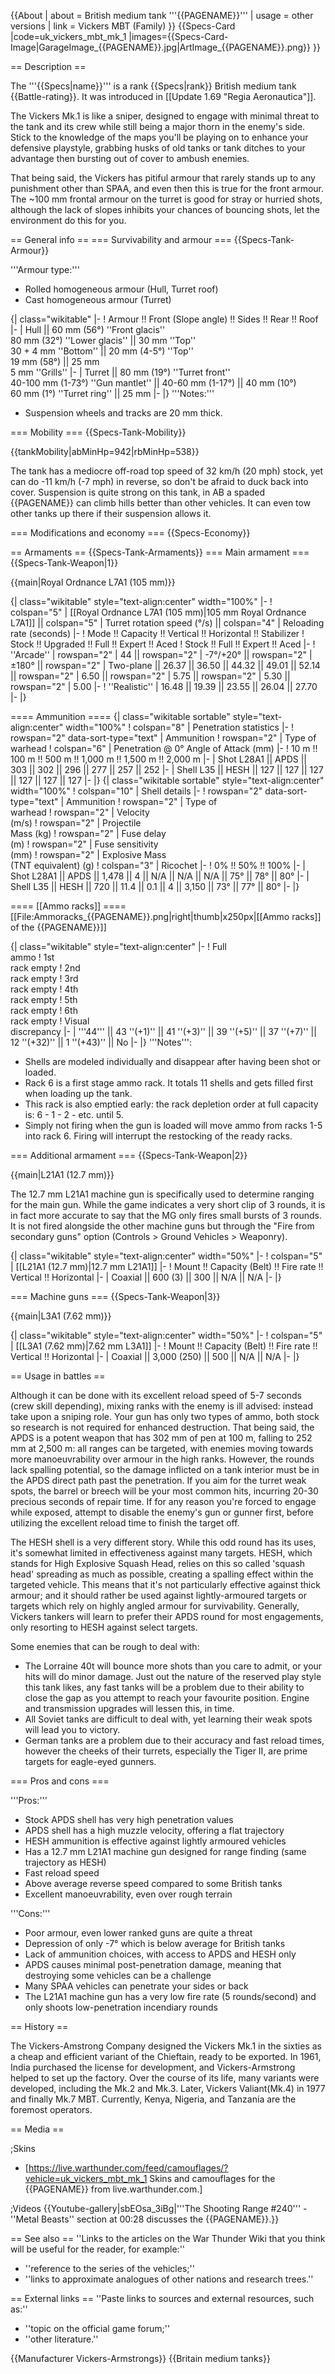 {{About
| about = British medium tank '''{{PAGENAME}}'''
| usage = other versions
| link = Vickers MBT (Family)
}}
{{Specs-Card
|code=uk_vickers_mbt_mk_1
|images={{Specs-Card-Image|GarageImage_{{PAGENAME}}.jpg|ArtImage\_{{PAGENAME}}.png}}
}}

== Description ==

<!-- ''In the description, the first part should be about the history of the creation and combat usage of the vehicle, as well as its key features. In the second part, tell the reader about the ground vehicle in the game. Insert a screenshot of the vehicle, so that if the novice player does not remember the vehicle by name, he will immediately understand what kind of vehicle the article is talking about.'' -->

The '''{{Specs|name}}''' is a rank {{Specs|rank}} British medium tank {{Battle-rating}}. It was introduced in [[Update 1.69 "Regia Aeronautica"]].

The Vickers Mk.1 is like a sniper, designed to engage with minimal threat to the tank and its crew while still being a major thorn in the enemy's side. Stick to the knowledge of the maps you'll be playing on to enhance your defensive playstyle, grabbing husks of old tanks or tank ditches to your advantage then bursting out of cover to ambush enemies.

That being said, the Vickers has pitiful armour that rarely stands up to any punishment other than SPAA, and even then this is true for the front armour. The ~100 mm frontal armour on the turret is good for stray or hurried shots, although the lack of slopes inhibits your chances of bouncing shots, let the environment do this for you.

== General info ==
=== Survivability and armour ===
{{Specs-Tank-Armour}}

<!-- ''Describe armour protection. Note the most well protected and key weak areas. Appreciate the layout of modules as well as the number and location of crew members. Is the level of armour protection sufficient, is the placement of modules helpful for survival in combat? If necessary use a visual template to indicate the most secure and weak zones of the armour.'' -->

'''Armour type:'''

- Rolled homogeneous armour (Hull, Turret roof)
- Cast homogeneous armour (Turret)

{| class="wikitable"
|-
! Armour !! Front (Slope angle) !! Sides !! Rear !! Roof
|-
| Hull || 60 mm (56°) ''Front glacis'' <br> 80 mm (32°) ''Lower glacis'' || 30 mm ''Top'' <br> 30 + 4 mm ''Bottom'' || 20 mm (4-5°) ''Top'' <br> 19 mm (58°) || 25 mm <br> 5 mm ''Grills''
|-
| Turret || 80 mm (19°) ''Turret front'' <br> 40-100 mm (1-73°) ''Gun mantlet'' || 40-60 mm (1-17°) || 40 mm (10°) <br> 60 mm (1°) ''Turret ring'' || 25 mm
|-
|}
'''Notes:'''

- Suspension wheels and tracks are 20 mm thick.

=== Mobility ===
{{Specs-Tank-Mobility}}

<!-- ''Write about the mobility of the ground vehicle. Estimate the specific power and manoeuvrability, as well as the maximum speed forwards and backwards.'' -->

{{tankMobility|abMinHp=942|rbMinHp=538}}

The tank has a mediocre off-road top speed of 32 km/h (20 mph) stock, yet can do -11 km/h (-7 mph) in reverse, so don't be afraid to duck back into cover. Suspension is quite strong on this tank, in AB a spaded {{PAGENAME}} can climb hills better than other vehicles. It can even tow other tanks up there if their suspension allows it.

=== Modifications and economy ===
{{Specs-Economy}}

== Armaments ==
{{Specs-Tank-Armaments}}
=== Main armament ===
{{Specs-Tank-Weapon|1}}

<!-- ''Give the reader information about the characteristics of the main gun. Assess its effectiveness in a battle based on the reloading speed, ballistics and the power of shells. Do not forget about the flexibility of the fire, that is how quickly the cannon can be aimed at the target, open fire on it and aim at another enemy. Add a link to the main article on the gun: <code><nowiki>{{main|Name of the weapon}}</nowiki></code>. Describe in general terms the ammunition available for the main gun. Give advice on how to use them and how to fill the ammunition storage.'' -->

{{main|Royal Ordnance L7A1 (105 mm)}}

{| class="wikitable" style="text-align:center" width="100%"
|-
! colspan="5" | [[Royal Ordnance L7A1 (105 mm)|105 mm Royal Ordnance L7A1]] || colspan="5" | Turret rotation speed (°/s) || colspan="4" | Reloading rate (seconds)
|-
! Mode !! Capacity !! Vertical !! Horizontal !! Stabilizer
! Stock !! Upgraded !! Full !! Expert !! Aced
! Stock !! Full !! Expert !! Aced
|-
! ''Arcade''
| rowspan="2" | 44 || rowspan="2" | -7°/+20° || rowspan="2" | ±180° || rowspan="2" | Two-plane || 26.37 || 36.50 || 44.32 || 49.01 || 52.14 || rowspan="2" | 6.50 || rowspan="2" | 5.75 || rowspan="2" | 5.30 || rowspan="2" | 5.00
|-
! ''Realistic''
| 16.48 || 19.39 || 23.55 || 26.04 || 27.70
|-
|}

==== Ammunition ====
{| class="wikitable sortable" style="text-align:center" width="100%"
! colspan="8" | Penetration statistics
|-
! rowspan="2" data-sort-type="text" | Ammunition
! rowspan="2" | Type of<br>warhead
! colspan="6" | Penetration @ 0° Angle of Attack (mm)
|-
! 10 m !! 100 m !! 500 m !! 1,000 m !! 1,500 m !! 2,000 m
|-
| Shot L28A1 || APDS || 303 || 302 || 296 || 277 || 257 || 252
|-
| Shell L35 || HESH || 127 || 127 || 127 || 127 || 127 || 127
|-
|}
{| class="wikitable sortable" style="text-align:center" width="100%"
! colspan="10" | Shell details
|-
! rowspan="2" data-sort-type="text" | Ammunition
! rowspan="2" | Type of<br>warhead
! rowspan="2" | Velocity<br>(m/s)
! rowspan="2" | Projectile<br>Mass (kg)
! rowspan="2" | Fuse delay<br>(m)
! rowspan="2" | Fuse sensitivity<br>(mm)
! rowspan="2" | Explosive Mass<br>(TNT equivalent) (g)
! colspan="3" | Ricochet
|-
! 0% !! 50% !! 100%
|-
| Shot L28A1 || APDS || 1,478 || 4 || N/A || N/A || N/A || 75° || 78° || 80°
|-
| Shell L35 || HESH || 720 || 11.4 || 0.1 || 4 || 3,150 || 73° || 77° || 80°
|-
|}

==== [[Ammo racks]] ====
[[File:Ammoracks_{{PAGENAME}}.png|right|thumb|x250px|[[Ammo racks]] of the {{PAGENAME}}]]

<!-- '''Last updated: 2.13.0.71''' -->

{| class="wikitable" style="text-align:center"
|-
! Full<br>ammo
! 1st<br>rack empty
! 2nd<br>rack empty
! 3rd<br>rack empty
! 4th<br>rack empty
! 5th<br>rack empty
! 6th<br>rack empty
! Visual<br>discrepancy
|-
| '''44''' || 43&nbsp;''(+1)'' || 41&nbsp;''(+3)'' || 39&nbsp;''(+5)'' || 37&nbsp;''(+7)'' || 12&nbsp;''(+32)'' || 1&nbsp;''(+43)'' || No
|-
|}
'''Notes''':

- Shells are modeled individually and disappear after having been shot or loaded.
- Rack 6 is a first stage ammo rack. It totals 11 shells and gets filled first when loading up the tank.
- This rack is also emptied early: the rack depletion order at full capacity is: 6 - 1 - 2 - etc. until 5.
- Simply not firing when the gun is loaded will move ammo from racks 1-5 into rack 6. Firing will interrupt the restocking of the ready racks.

=== Additional armament ===
{{Specs-Tank-Weapon|2}}

<!-- ''Some tanks are armed with several guns in one or more turrets. Evaluate the additional weaponry and give advice on its use. Describe the ammunition available for additional weaponry. Give advice on about how to use them and how to fill the ammunition storage. If there is no additional weaponry remove this subsection.'' -->

{{main|L21A1 (12.7 mm)}}

The 12.7 mm L21A1 machine gun is specifically used to determine ranging for the main gun. While the game indicates a very short clip of 3 rounds, it is in fact more accurate to say that the MG only fires small bursts of 3 rounds. It is not fired alongside the other machine guns but through the "Fire from secondary guns" option (Controls > Ground Vehicles > Weaponry).

{| class="wikitable" style="text-align:center" width="50%"
|-
! colspan="5" | [[L21A1 (12.7 mm)|12.7 mm L21A1]]
|-
! Mount !! Capacity (Belt) !! Fire rate !! Vertical !! Horizontal
|-
| Coaxial || 600 (3) || 300 || N/A || N/A
|-
|}

=== Machine guns ===
{{Specs-Tank-Weapon|3}}

<!-- ''Offensive and anti-aircraft machine guns not only allow you to fight some aircraft but also are effective against lightly armoured vehicles. Evaluate machine guns and give recommendations on its use.'' -->

{{main|L3A1 (7.62 mm)}}

{| class="wikitable" style="text-align:center" width="50%"
|-
! colspan="5" | [[L3A1 (7.62 mm)|7.62 mm L3A1]]
|-
! Mount !! Capacity (Belt) !! Fire rate !! Vertical !! Horizontal
|-
| Coaxial || 3,000 (250) || 500 || N/A || N/A
|-
|}

== Usage in battles ==

<!-- ''Describe the tactics of playing in the vehicle, the features of using vehicles in the team and advice on tactics. Refrain from creating a "guide" - do not impose a single point of view but instead give the reader food for thought. Describe the most dangerous enemies and give recommendations on fighting them. If necessary, note the specifics of the game in different modes (AB, RB, SB).'' -->

Although it can be done with its excellent reload speed of 5-7 seconds (crew skill depending), mixing ranks with the enemy is ill advised: instead take upon a sniping role. Your gun has only two types of ammo, both stock so research is not required for enhanced destruction. That being said, the APDS is a potent weapon that has 302 mm of pen at 100 m, falling to 252 mm at 2,500 m: all ranges can be targeted, with enemies moving towards more manoeuvrability over armour in the high ranks. However, the rounds lack spalling potential, so the damage inflicted on a tank interior must be in the APDS direct path past the penetration. If you aim for the turret weak spots, the barrel or breech will be your most common hits, incurring 20-30 precious seconds of repair time. If for any reason you're forced to engage while exposed, attempt to disable the enemy's gun or gunner first, before utilizing the excellent reload time to finish the target off.

The HESH shell is a very different story. While this odd round has its uses, it's somewhat limited in effectiveness against many targets. HESH, which stands for High Explosive Squash Head, relies on this so called 'squash head' spreading as much as possible, creating a spalling effect within the targeted vehicle. This means that it's not particularly effective against thick armour; and it should rather be used against lightly-armoured targets or targets which rely on highly angled armour for survivability. Generally, Vickers tankers will learn to prefer their APDS round for most engagements, only resorting to HESH against select targets.

Some enemies that can be rough to deal with:

- The Lorraine 40t will bounce more shots than you care to admit, or your hits will do minor damage. Just out the nature of the reserved play style this tank likes, any fast tanks will be a problem due to their ability to close the gap as you attempt to reach your favourite position. Engine and transmission upgrades will lessen this, in time.
- All Soviet tanks are difficult to deal with, yet learning their weak spots will lead you to victory.
- German tanks are a problem due to their accuracy and fast reload times, however the cheeks of their turrets, especially the Tiger II, are prime targets for eagle-eyed gunners.

=== Pros and cons ===

<!-- ''Summarise and briefly evaluate the vehicle in terms of its characteristics and combat effectiveness. Mark its pros and cons in a bulleted list. Try not to use more than 6 points for each of the characteristics. Avoid using categorical definitions such as "bad", "good" and the like - use substitutions with softer forms such as "inadequate" and "effective".'' -->

'''Pros:'''

- Stock APDS shell has very high penetration values
- APDS shell has a high muzzle velocity, offering a flat trajectory
- HESH ammunition is effective against lightly armoured vehicles
- Has a 12.7 mm L21A1 machine gun designed for range finding (same trajectory as HESH)
- Fast reload speed
- Above average reverse speed compared to some British tanks
- Excellent manoeuvrability, even over rough terrain

'''Cons:'''

- Poor armour, even lower ranked guns are quite a threat
- Depression of only -7° which is below average for British tanks
- Lack of ammunition choices, with access to APDS and HESH only
- APDS causes minimal post-penetration damage, meaning that destroying some vehicles can be a challenge
- Many SPAA vehicles can penetrate your sides or back
- The L21A1 machine gun has a very low fire rate (5 rounds/second) and only shoots low-penetration incendiary rounds

== History ==

<!-- ''Describe the history of the creation and combat usage of the vehicle in more detail than in the introduction. If the historical reference turns out to be too long, take it to a separate article, taking a link to the article about the vehicle and adding a block "/History" (example: <nowiki>https://wiki.warthunder.com/(Vehicle-name)/History</nowiki>) and add a link to it here using the <code>main</code> template. Be sure to reference text and sources by using <code><nowiki><ref></ref></nowiki></code>, as well as adding them at the end of the article with <code><nowiki><references /></nowiki></code>. This section may also include the vehicle's dev blog entry (if applicable) and the in-game encyclopedia description (under <code><nowiki>=== In-game description ===</nowiki></code>, also if applicable).'' -->

The Vickers-Amstrong Company designed the Vickers Mk.1 in the sixties as a cheap and efficient variant of the Chieftain, ready to be exported. In 1961, India purchased the license for development, and Vickers-Armstrong helped to set up the factory. Over the course of its life, many variants were developed, including the Mk.2 and Mk.3. Later, Vickers Valiant(Mk.4) in 1977 and finally Mk.7 MBT. Currently, Kenya, Nigeria, and Tanzania are the foremost operators.

== Media ==

<!-- ''Excellent additions to the article would be video guides, screenshots from the game, and photos.'' -->

;Skins

- [https://live.warthunder.com/feed/camouflages/?vehicle=uk_vickers_mbt_mk_1 Skins and camouflages for the {{PAGENAME}} from live.warthunder.com.]

;Videos
{{Youtube-gallery|sbEOsa_3iBg|'''The Shooting Range #240''' - ''Metal Beasts'' section at 00:28 discusses the {{PAGENAME}}.}}

== See also ==
''Links to the articles on the War Thunder Wiki that you think will be useful for the reader, for example:''

- ''reference to the series of the vehicles;''
- ''links to approximate analogues of other nations and research trees.''

== External links ==
''Paste links to sources and external resources, such as:''

- ''topic on the official game forum;''
- ''other literature.''

{{Manufacturer Vickers-Armstrongs}}
{{Britain medium tanks}}

